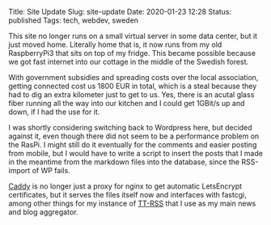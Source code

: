 Title: Site Update
Slug: site-update
Date: 2020-01-23 12:28
Status: published
Tags: tech, webdev, sweden

This site no longer runs on a small virtual server in some data center, but it just moved home. Literally home
that is, it now runs from my old RaspberryPi3 that sits on top of my fridge. This became possible
because we got fast internet into our cottage in the middle of the Swedish forest.

With government subsidies and spreading costs over the local association, getting connected cost us
1800 EUR in total, which is a steal because they had to dig an extra kilometer just to get to us. Yes, there
is an acutal glass fiber running all the way into our kitchen and I could get 1GBit/s up and down, if
I had the use for it.

I was shortly considering switching back to Wordpress here, but decided against it, even though there did
not seem to be a performance problem on the RasPi. I might still do it eventually for the comments and easier
posting from mobile, but I would have to write a script to insert the posts that I made in the 
meantime from the markdown files into the database, since the RSS-import of WP fails.

[Caddy](https://caddyserver.com/) is no longer just a proxy for nginx to get automatic
LetsEncrypt certificates, but it serves the files itself now and interfaces with fastcgi, among other things for my
instance of [TT-RSS](https://tt-rss.org/) that I use as my main news and blog aggregator.
